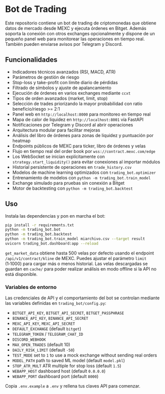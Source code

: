 # Bot de Trading

Este repositorio contiene un bot de trading de criptomonedas que obtiene datos de mercado desde MEXC y ejecuta órdenes en Bitget.
Además soporta la conexión con otros exchanges opcionalmente y dispone de un pequeño panel web para monitorear las operaciones en tiempo real. También pueden enviarse avisos por Telegram y Discord.

## Funcionalidades

- Indicadores técnicos avanzados (RSI, MACD, ATR)
- Parámetros de gestión de riesgo
- Stop-loss y take-profit con límite diario de pérdidas
- Filtrado de símbolos y ajuste de apalancamiento
- Ejecución de órdenes en varios exchanges mediante `ccxt`
- Tipos de orden avanzados (market, limit, stop)
- Selección de trades priorizando la mayor probabilidad con ratio beneficio/riesgo >= 2:1
- Panel web en `http://localhost:8000` para monitoreo en tiempo real
- Mapa de calor de liquidez en `http://localhost:8001` vía FastAPI
- Notificaciones por Telegram y Discord al abrir operaciones
- Arquitectura modular para facilitar mejoras
- Análisis del libro de órdenes para zonas de liquidez y puntuación por heatmap
- Endpoints públicos de MEXC para ticker, libro de órdenes y velas
- Flujo en tiempo real del order book por `wss://contract.mexc.com/edge`
- Los WebSocket se inician explícitamente con `strategy.start_liquidity()` para evitar conexiones al importar módulos
- Historial persistente de operaciones en `trade_history.csv`
- Modelos de machine learning optimizados con `trading_bot.optimizer`
- Entrenamiento de modelos con `python -m trading_bot.train_model`
- Exchange simulado para pruebas sin conexión a Bitget
- Motor de backtesting con `python -m trading_bot.backtest`

## Uso

Instala las dependencias y pon en marcha el bot:

```bash
pip install -r requirements.txt
python -m trading_bot.bot
python -m trading_bot.backtest
python -m trading_bot.train_model miarchivo.csv --target result
uvicorn trading_bot.dashboard:app --reload
```

`get_market_data` obtiene hasta 500 velas por defecto usando el endpoint
`/api/v1/contract/kline` de MEXC. Puedes ajustar el parámetro `limit` (1‑1000)
para cargar más o menos historial. Las velas descargadas se guardan en
`cache/` para poder realizar análisis en modo offline si la API no está
disponible.

### Variables de entorno

Las credenciales de API y el comportamiento del bot se controlan mediante las
variables definidas en `trading_bot/config.py`:

- `BITGET_API_KEY`, `BITGET_API_SECRET`, `BITGET_PASSPHRASE`
- `BINANCE_API_KEY`, `BINANCE_API_SECRET`
- `MEXC_API_KEY`, `MEXC_API_SECRET`
- `DEFAULT_EXCHANGE` (default `bitget`)
- `TELEGRAM_TOKEN` / `TELEGRAM_CHAT_ID`
- `DISCORD_WEBHOOK`
- `MAX_OPEN_TRADES` (default 10)
- `DAILY_RISK_LIMIT` (default `-50`)
- `TEST_MODE` set to `1` to use a mock exchange without sending real orders
- `MODEL_PATH` path to saved ML model (default `model.pkl`)
- `STOP_ATR_MULT` ATR multiple for stop loss (default `1.5`)
- `WEBAPP_HOST` dashboard host (default `0.0.0.0`)
- `WEBAPP_PORT` dashboard port (default `8000`)


Copia `.env.example` a `.env` y rellena tus claves API para comenzar.
